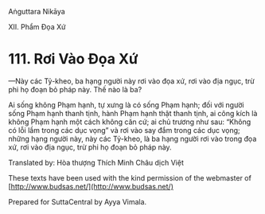 Aṅguttara Nikāya

XII. Phẩm Ðọa Xứ

# 111. Rơi Vào Ðọa Xứ

—Này các Tỷ-kheo, ba hạng người này rơi vào đọa xứ, rơi vào địa ngục, trừ phi họ đoạn bỏ pháp này. Thế nào là ba?

Ai sống không Phạm hạnh, tự xưng là có sống Phạm hạnh; đối với người sống Phạm hạnh thanh tịnh, hành Phạm hạnh thật thanh tịnh, ai công kích là không Phạm hạnh một cách không căn cứ; ai chủ trương như sau: “Không có lỗi lầm trong các dục vọng” và rơi vào say đắm trong các dục vọng; những hạng người này, này các Tỷ-kheo, là ba hạng người rơi vào trong đọa xứ, rơi vào địa ngục, trừ phi họ đoạn bỏ pháp này.

Translated by: Hòa thượng Thích Minh Châu dịch Việt

These texts have been used with the kind permission of the webmaster of [http://www.budsas.net/](http://www.budsas.net/)

Prepared for SuttaCentral by Ayya Vimala.